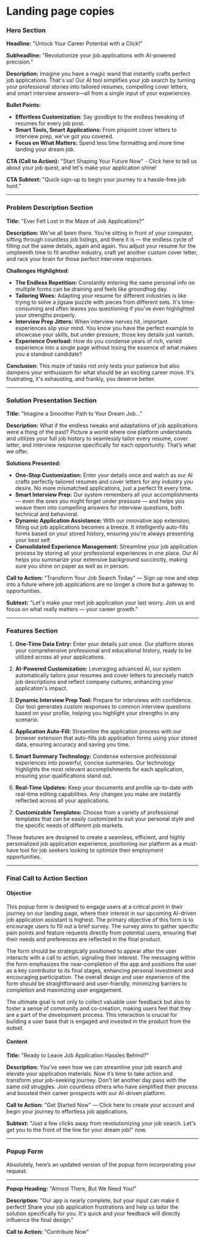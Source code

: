 # Landing page copies

### Hero Section

**Headline:** "Unlock Your Career Potential with a Click!"

**Subheadline:** "Revolutionize your job applications with AI-powered precision."

**Description:**
Imagine you have a magic wand that instantly crafts perfect job applications. That's us! Our AI tool simplifies your job search by turning your professional stories into tailored resumes, compelling cover letters, and smart interview answers—all from a single input of your experiences.

**Bullet Points:**
- **Effortless Customization:** Say goodbye to the endless tweaking of resumes for every job post.
- **Smart Tools, Smart Applications:** From pinpoint cover letters to interview prep, we've got you covered.
- **Focus on What Matters:** Spend less time formatting and more time landing your dream job.

**CTA (Call to Action):** "Start Shaping Your Future Now" - Click here to tell us about your job quest, and let's make your application shine!

**CTA Subtext:** "Quick sign-up to begin your journey to a hassle-free job hunt."

---

### Problem Description Section

**Title:** "Ever Felt Lost in the Maze of Job Applications?"

**Description:**
We've all been there. You're sitting in front of your computer, sifting through countless job listings, and there it is — the endless cycle of filling out the same details, again and again. You adjust your resume for the umpteenth time to fit another industry, craft yet another custom cover letter, and rack your brain for those perfect interview responses.

**Challenges Highlighted:**
- **The Endless Repetition:** Constantly entering the same personal info on multiple forms can be draining and feels like groundhog day.
- **Tailoring Woes:** Adapting your resume for different industries is like trying to solve a jigsaw puzzle with pieces from different sets. It's time-consuming and often leaves you questioning if you've even highlighted your strengths properly.
- **Interview Prep Jitters:** When interview nerves hit, important experiences slip your mind. You know you have the perfect example to showcase your skills, but under pressure, those key details just vanish.
- **Experience Overload:** How do you condense years of rich, varied experience into a single page without losing the essence of what makes you a standout candidate?

**Conclusion:**
This maze of tasks not only tests your patience but also dampens your enthusiasm for what should be an exciting career move. It's frustrating, it's exhausting, and frankly, you deserve better.

---

### Solution Presentation Section

**Title:** "Imagine a Smoother Path to Your Dream Job..."

**Description:**
What if the endless tweaks and adaptations of job applications were a thing of the past? Picture a world where one platform understands and utilizes your full job history to seamlessly tailor every resume, cover letter, and interview response specifically for each opportunity. That’s what we offer.

**Solutions Presented:**
- **One-Stop Customization:** Enter your details once and watch as our AI crafts perfectly tailored resumes and cover letters for any industry you desire. No more mismatched applications, just a perfect fit every time.
- **Smart Interview Prep:** Our system remembers all your accomplishments — even the ones you might forget under pressure — and helps you weave them into compelling answers for interview questions, both technical and behavioral.
- **Dynamic Application Assistance:** With our innovative app extension, filling out job applications becomes a breeze. It intelligently auto-fills forms based on your stored history, ensuring you're always presenting your best self.
- **Consolidated Experience Management:** Streamline your job application process by storing all your professional experiences in one place. Our AI helps you summarize your extensive background succinctly, making sure you shine on paper as well as in person.

**Call to Action:** "Transform Your Job Search Today" — Sign up now and step into a future where job applications are no longer a chore but a gateway to opportunities.

**Subtext:** "Let's make your next job application your last worry. Join us and focus on what really matters — your career growth."

---

### Features Section


1. **One-Time Data Entry:** Enter your details just once. Our platform stores your comprehensive professional and educational history, ready to be utilized across all your applications.

2. **AI-Powered Customization:** Leveraging advanced AI, our system automatically tailors your resumes and cover letters to precisely match job descriptions and reflect company cultures, enhancing your application's impact.

3. **Dynamic Interview Prep Tool:** Prepare for interviews with confidence. Our tool generates custom responses to common interview questions based on your profile, helping you highlight your strengths in any scenario.

4. **Application Auto-Fill:** Streamline the application process with our browser extension that auto-fills job application forms using your stored data, ensuring accuracy and saving you time.

5. **Smart Summary Technology:** Condense extensive professional experiences into powerful, concise summaries. Our technology highlights the most relevant accomplishments for each application, ensuring your qualifications stand out.

6. **Real-Time Updates:** Keep your documents and profile up-to-date with real-time editing capabilities. Any changes you make are instantly reflected across all your applications.

7. **Customizable Templates:** Choose from a variety of professional templates that can be easily customized to suit your personal style and the specific needs of different job markets.

These features are designed to create a seamless, efficient, and highly personalized job application experience, positioning our platform as a must-have tool for job seekers looking to optimize their employment opportunities.

---

### Final Call to Action Section

#### Objective

This popup form is designed to engage users at a critical point in their journey on our landing page, where their interest in our upcoming AI-driven job application assistant is highest. The primary objective of this form is to encourage users to fill out a brief survey. The survey aims to gather specific pain points and feature requests directly from potential users, ensuring that their needs and preferences are reflected in the final product.

The form should be strategically positioned to appear after the user interacts with a call to action, signaling their interest. The messaging within the form emphasizes the near-completion of the app and positions the user as a key contributor to its final stages, enhancing personal investment and encouraging participation. The overall design and user experience of the form should be straightforward and user-friendly, minimizing barriers to completion and maximizing user engagement.

The ultimate goal is not only to collect valuable user feedback but also to foster a sense of community and co-creation, making users feel that they are a part of the development process. This interaction is crucial for building a user base that is engaged and invested in the product from the outset.

#### Content

**Title:** "Ready to Leave Job Application Hassles Behind?"

**Description:**
You've seen how we can streamline your job search and elevate your application materials. Now it’s time to take action and transform your job-seeking journey. Don't let another day pass with the same old struggles. Join countless others who have simplified their process and boosted their career prospects with our AI-driven platform.

**Call to Action:** "Get Started Now" — Click here to create your account and begin your journey to effortless job applications.

**Subtext:** "Just a few clicks away from revolutionizing your job search. Let's get you to the front of the line for your dream job!"
now.

---

### Popup Form 

Absolutely, here’s an updated version of the popup form incorporating your request:

---

**Popup Heading:** "Almost There, But We Need You!"

**Description:**
"Our app is nearly complete, but your input can make it perfect! Share your job application frustrations and help us tailor the solution specifically for you. It's quick and your feedback will directly influence the final design."

**Call to Action:** "Contribute Now"

